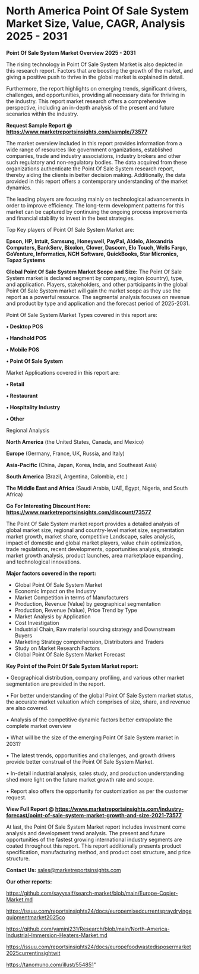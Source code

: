# North America Point Of Sale System Market Size, Value, CAGR, Analysis 2025 - 2031

<Strong> Point Of Sale System Market Overview 2025 - 2031</strong>

The rising technology in Point Of Sale System Market is also depicted in this research report. Factors that are boosting the growth of the market, and giving a positive push to thrive in the global market is explained in detail.

Furthermore, the report highlights on emerging trends, significant drivers, challenges, and opportunities, providing all necessary data for thriving in the industry. This report market research offers a comprehensive perspective, including an in-depth analysis of the present and future scenarios within the industry.

<strong>Request Sample Report @ <a href=https://www.marketreportsinsights.com/sample/73577>https://www.marketreportsinsights.com/sample/73577</a></strong>

The market overview included in this report provides information from a wide range of resources like government organizations, established companies, trade and industry associations, industry brokers and other such regulatory and non-regulatory bodies. The data acquired from these organizations authenticate the Point Of Sale System research report, thereby aiding the clients in better decision making. Additionally, the data provided in this report offers a contemporary understanding of the market dynamics.

The leading players are focusing mainly on technological advancements in order to improve efficiency. The long-term development patterns for this market can be captured by continuing the ongoing process improvements and financial stability to invest in the best strategies.

Top Key players of Point Of Sale System Market are:

<strong>Epson, HP, Intuit, Samsung, Honeywell, PayPal, Aldelo, Alexandria Computers, BankServ, Bixolon, Clover, Dascom, Elo Touch, Wells Fargo, GoVenture, Informatics, NCH Software, QuickBooks, Star Micronics, Topaz Systems</strong>

<strong><b>Global Point Of Sale System Market Scope and Size:</b></strong>
The Point Of Sale System market is declared segment by company, region (country), type, and application. Players, stakeholders, and other participants in the global Point Of Sale System market will gain the market scope as they use the report as a powerful resource. The segmental analysis focuses on revenue and product by type and application and the forecast period of 2025-2031.

Point Of Sale System Market Types covered in this report are:

<strong>• Desktop POS

• Handhold POS

• Mobile POS

• Point Of Sale System</strong>

Market Applications covered in this report are:

<strong>• Retail

• Restaurant

• Hospitality Industry

• Other</strong> 

Regional Analysis

<strong>North America</strong> (the United States, Canada, and Mexico)

<strong>Europe</strong> (Germany, France, UK, Russia, and Italy)

<strong>Asia-Pacific</strong> (China, Japan, Korea, India, and Southeast Asia)

<strong>South America</strong> (Brazil, Argentina, Colombia, etc.)

<strong>The Middle East and Africa</strong> (Saudi Arabia, UAE, Egypt, Nigeria, and South Africa)

<strong>Go For Interesting Discount Here: <a href=https://www.marketreportsinsights.com/discount/73577>https://www.marketreportsinsights.com/discount/73577</a></strong>

The Point Of Sale System market report provides a detailed analysis of global market size, regional and country-level market size, segmentation market growth, market share, competitive Landscape, sales analysis, impact of domestic and global market players, value chain optimization, trade regulations, recent developments, opportunities analysis, strategic market growth analysis, product launches, area marketplace expanding, and technological innovations.

<strong><b>Major factors covered in the report:</b></strong>
<ul>
  <li>Global Point Of Sale System Market </li>
  <li>Economic Impact on the Industry</li>
  <li>Market Competition in terms of Manufacturers</li>
  <li>Production, Revenue (Value) by geographical segmentation</li>
  <li>Production, Revenue (Value), Price Trend by Type</li>
  <li>Market Analysis by Application</li>
  <li>Cost Investigation</li>
  <li>Industrial Chain, Raw material sourcing strategy and Downstream Buyers</li>
  <li>Marketing Strategy comprehension, Distributors and Traders</li>
  <li>Study on Market Research Factors</li>
  <li>Global Point Of Sale System Market Forecast</li>
</ul>

<strong><b>Key Point of the Point Of Sale System Market report:</b></strong>

• Geographical distribution, company profiling, and various other market segmentation are provided in the report.

• For better understanding of the global Point Of Sale System market status, the accurate market valuation which comprises of size, share, and revenue are also covered.

• Analysis of the competitive dynamic factors better extrapolate the complete market overview

• What will be the size of the emerging Point Of Sale System market in 2031?

• The latest trends, opportunities and challenges, and growth drivers provide better construal of the Point Of Sale System Market.

• In-detail industrial analysis, sales study, and production understanding shed more light on the future market growth rate and scope.

• Report also offers the opportunity for customization as per the customer request.

<strong><b>View Full Report @ <a href=https://www.marketreportsinsights.com/industry-forecast/point-of-sale-system-market-growth-and-size-2021-73577>https://www.marketreportsinsights.com/industry-forecast/point-of-sale-system-market-growth-and-size-2021-73577</a></b></strong>


At last, the Point Of Sale System Market report includes investment come analysis and development trend analysis. The present and future opportunities of the fastest growing international industry segments are coated throughout this report. This report additionally presents product specification, manufacturing method, and product cost structure, and price structure.

<strong>Contact Us:</strong>
sales@marketreportsinsights.com

<strong>Our other reports:</strong>

<a href=https://github.com/sayysaif/search-market/blob/main/Europe-Copier-Market.md>https://github.com/sayysaif/search-market/blob/main/Europe-Copier-Market.md</a>

<a href=https://issuu.com/reportsinsights24/docs/europemixedcurrentspraydryingequipmentmarket2025co>https://issuu.com/reportsinsights24/docs/europemixedcurrentspraydryingequipmentmarket2025co</a>

<a href=https://github.com/yamini231/Research/blob/main/North-America-Industrial-Immersion-Heaters-Market.md>https://github.com/yamini231/Research/blob/main/North-America-Industrial-Immersion-Heaters-Market.md</a>

<a href=https://issuu.com/reportsinsights24/docs/europefoodwastedisposermarket2025currentinsightwit>https://issuu.com/reportsinsights24/docs/europefoodwastedisposermarket2025currentinsightwit</a>

<a href=https://tanomuno.com/illust/554851>https://tanomuno.com/illust/554851</a>"
